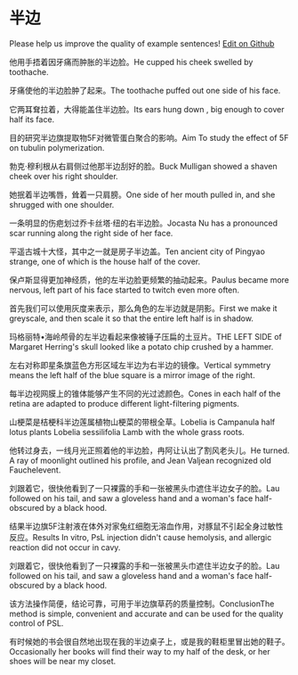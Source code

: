 # 半边

Please help us improve the quality of example sentences! [Edit on Github](https://github.com/jiyushe/jiyu-example-sentence-source/blob/main/chinese/banbian.md)

<p><span class="chinese">他用手捂着因牙痛而肿胀的半边脸。</span><span class="english">He cupped his cheek swelled by toothache.</span></p>

<p><span class="chinese">牙痛使他的半边脸肿了起来。</span><span class="english">The toothache puffed out one side of his face.</span></p>

<p><span class="chinese">它两耳耷拉着，大得能盖住半边脸。</span><span class="english">Its ears hung down , big enough to cover half its face.</span></p>

<p><span class="chinese">目的研究半边旗提取物5F对微管蛋白聚合的影响。</span><span class="english">Aim To study the effect of 5F on tubulin polymerization.</span></p>

<p><span class="chinese">勃克·穆利根从右肩侧过他那半边刮好的脸。</span><span class="english">Buck Mulligan showed a shaven cheek over his right shoulder.</span></p>

<p><span class="chinese">她抿着半边嘴唇，耸着一只肩膀。</span><span class="english">One side of her mouth pulled in, and she shrugged with one shoulder.</span></p>

<p><span class="chinese">一条明显的伤疤划过乔卡丝塔·纽的右半边脸。</span><span class="english">Jocasta Nu has a pronounced scar running along the right side of her face.</span></p>

<p><span class="chinese">平遥古城十大怪，其中之一就是房子半边盖。</span><span class="english">Ten ancient city of Pingyao strange, one of which is the house half of the cover.</span></p>

<p><span class="chinese">保卢斯显得更加神经质，他的左半边脸更频繁的抽动起来。</span><span class="english">Paulus became more nervous, left part of his face started to twitch even more often.</span></p>

<p><span class="chinese">首先我们可以使用灰度来表示，那么角色的左半边就是阴影。</span><span class="english">First we make it greyscale, and then scale it so that the entire left half is in shadow.</span></p>

<p><span class="chinese">玛格丽特•海岭颅骨的左半边看起来像被锤子压扁的土豆片。</span><span class="english">THE LEFT SIDE of Margaret Herring's skull looked like a potato chip crushed by a hammer.</span></p>

<p><span class="chinese">左右对称即星条旗蓝色方形区域左半边为右半边的镜像。</span><span class="english">Vertical symmetry means the left half of the blue square is a mirror image of the right.</span></p>

<p><span class="chinese">每半边视网膜上的锥体能够产生不同的光过滤颜色。</span><span class="english">Cones in each half of the retina are adapted to produce different light-filtering pigments.</span></p>

<p><span class="chinese">山梗菜是桔梗科半边莲属植物山梗菜的带根全草。</span><span class="english">Lobelia is Campanula half lotus plants Lobelia sessilifolia Lamb with the whole grass roots.</span></p>

<p><span class="chinese">他转过身去，一线月光正照着他的半边脸，冉阿让认出了割风老头儿。</span><span class="english">He turned. A ray of moonlight outlined his profile, and Jean Valjean recognized old Fauchelevent.</span></p>

<p><span class="chinese">刘跟着它，很快他看到了一只裸露的手和一张被黑头巾遮住半边女子的脸。</span><span class="english">Lau followed on his tail, and saw a gloveless hand and a woman's face half-obscured by a black hood.</span></p>

<p><span class="chinese">结果半边旗5F注射液在体外对家兔红细胞无溶血作用，对豚鼠不引起全身过敏性反应。</span><span class="english">Results In vitro, PsL injection didn't cause hemolysis, and allergic reaction did not occur in cavy.</span></p>

<p><span class="chinese">刘跟着它，很快他看到了一只裸露的手和一张被黑头巾遮住半边女子的脸。</span><span class="english">Lau followed on his tail, and saw a gloveless hand and a woman's face half- obscured by a black hood.</span></p>

<p><span class="chinese">该方法操作简便，结论可靠，可用于半边旗草药的质量控制。</span><span class="english">ConclusionThe method is simple, convenient and accurate and can be used for the quality control of PSL.</span></p>

<p><span class="chinese">有时候她的书会很自然地出现在我的半边桌子上，或是我的鞋柜里冒出她的鞋子。</span><span class="english">Occasionally her books will find their way to my half of the desk, or her shoes will be near my closet.</span></p>

